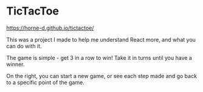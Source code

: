 # TicTacToe

https://horne-d.github.io/tictactoe/

This was a project I made to help me understand React more, and what you can do with it.

The game is simple - get 3 in a row to win! Take it in turns until you have a winner.

On the right, you can start a new game, or see each step made and go back to a specific point of the game.
